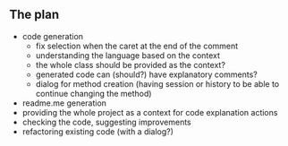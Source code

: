 ## The plan

- code generation
  - fix selection when the caret at the end of the comment
  - understanding the language based on the context
  - the whole class should be provided as the context?
  - generated code can (should?) have explanatory comments?
  - dialog for method creation (having session or history to be able to continue changing the method)
- readme.me generation
- providing the whole project as a context for code explanation actions
- checking the code, suggesting improvements
- refactoring existing code (with a dialog?)